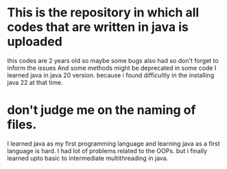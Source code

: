 # This is the repository in which all codes that are written in java is uploaded
this codes are 2 years old so maybe some bugs also had so don't forget to inform the issues And some methods might be deprecated in some code I learned java in java 20 version.
because i found difficultly in the installing java 22 at that time. 

# don't judge me on the naming of files.
I learned java as my first programming language and learning java as a first language is hard. I had lot of problems related to the OOPs. but i finally learned upto basic to intermediate multithreading in java.
